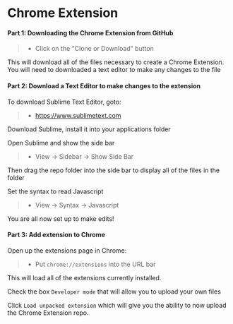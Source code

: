 Chrome Extension
================


#### Part 1: Downloading the Chrome Extension from GitHub

>- Click on the "Clone or Download" button

This will download all of the files necessary to create a Chrome Extension. You will need to downloaded a text editor to make any changes to the file

#### Part 2: Download a Text Editor to make changes to the extension

To download Sublime Text Editor, goto: 
>- https://www.sublimetext.com

Download Sublime, install it into your applications folder

Open Sublime and show the side bar
>- View -> Sidebar -> Show Side Bar

Then drag the repo folder into the side bar to display all of the files in the folder

Set the syntax to read Javascript
>- View -> Syntax -> Javascript

You are all now set up to make edits!

#### Part 3: Add extension to Chrome

Open up the extensions page in Chrome:
>- Put `chrome://extensions` into the URL bar

This will load all of the extensions currently installed. 

Check the box `Developer mode` that will allow you to upload your own files

Click `Load unpacked extension` which will give you the ability to now upload the Chrome Extension repo. 

